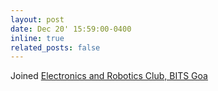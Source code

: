 ```yaml
---
layout: post
date: Dec 20' 15:59:00-0400
inline: true
related_posts: false
---
```

Joined [Electronics and Robotics Club, BITS Goa](https://erc-bpgc.github.io/)
